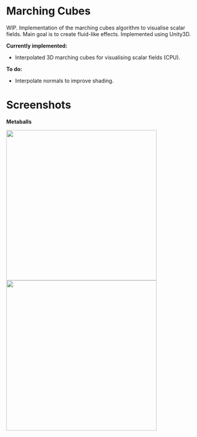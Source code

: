 # Marching Cubes

WIP. Implementation of the marching cubes algorithm to visualise scalar fields. Main goal is to create fluid-like effects. Implemented using Unity3D.

**Currently implemented:**

- Interpolated 3D marching cubes for visualising scalar fields (CPU).

**To do:**

- Interpolate normals to improve shading.


# Screenshots

**Metaballs**

<img src="https://raw.github.com/akoreman/Marching-Cubes-Metaballs/main/images/Metaballs.gif" width="400">

<img src="https://raw.github.com/akoreman/Marching-Cubes-Metaballs/main/images/fluid.gif" width="400">
